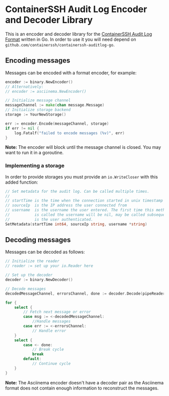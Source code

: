 # ContainerSSH Audit Log Encoder and Decoder Library

This is an encoder and decoder library for the [ContainerSSH Audit Log Format](https://containerssh.github.io/audit/format/) written in Go. In order to use it you will need depend on `github.com/containerssh/containerssh-auditlog-go`.

## Encoding messages

Messages can be encoded with a format encoder, for example:

```go
encoder := binary.NewEncoder()
// Alternatively:
// encoder := asciinema.NewEncoder()

// Initialize message channel
messageChannel := make(chan message.Message)
// Initialize storage backend
storage := YourNewStorage()

err := encoder.Encode(messageChannel, storage)
if err != nil {
    log.Fatalf("failed to encode messages (%v)", err)        
}
```

**Note:** The encoder will block until the message channel is closed. You may want to run it in a goroutine.

### Implementing a storage

In order to provide storages you must provide an `io.WriteCloser` with this added function:

```go
// Set metadata for the audit log. Can be called multiple times.
//
// startTime is the time when the connection started in unix timestamp
// sourceIp  is the IP address the user connected from
// username  is the username the user entered. The first time this method
//           is called the username will be nil, may be called subsequently
//           is the user authenticated.
SetMetadata(startTime int64, sourceIp string, username *string)
```

## Decoding messages

Messages can be decoded as follows:

```go
// Initialize the reader
// reader := set up your io.Reader here

// Set up the decoder
decoder := binary.NewDecoder()

// Decode messages
decodedMessageChannel, errorsChannel, done := decoder.Decode(pipeReader)

for {
    select {
        // Fetch next message or error
        case msg := <-decodedMessageChannel:
            //Handle messages
        case err := <-errorsChannel:
            // Handle error
    }
    select {
        case <- done:
            // Break cycle
            break
        default: 
            // Continue cycle
    }
}
```

**Note:** The Asciinema encoder doesn't have a decoder pair as the Asciinema format does not contain enough information to reconstruct the messages.
